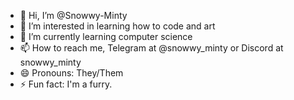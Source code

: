 - 👋 Hi, I’m @Snowwy-Minty
- 👀 I’m interested in learning how to code and art
- 🌱 I’m currently learning computer science
- 📫 How to reach me, Telegram at @snowwy_minty or Discord at snowwy_minty
- 😄 Pronouns: They/Them
- ⚡ Fun fact: I'm a furry.

<!---
Snowwy-Minty/Snowwy-Minty is a ✨ special ✨ repository because its `README.md` (this file) appears on your GitHub profile.
You can click the Preview link to take a look at your changes.
--->
